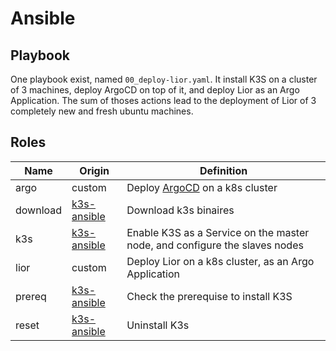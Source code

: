 # Ansible

## Playbook

One playbook exist, named `00_deploy-lior.yaml`.
It install K3S on a cluster of 3 machines, deploy ArgoCD on top of it, and deploy Lior as an Argo Application.
The sum of thoses actions lead to the deployment of Lior of 3 completely new and fresh ubuntu machines.

## Roles

| Name     | Origin                                               | Definition                                                                 |
| -------- | ---------------------------------------------------- | -------------------------------------------------------------------------- |
| argo     | custom                                               | Deploy [ArgoCD](https://github.com/argoproj/argo-cd) on a k8s cluster      |
| download | [k3s-ansible](https://github.com/k3s-io/k3s-ansible) | Download k3s binaires                                                      |
| k3s      | [k3s-ansible](https://github.com/k3s-io/k3s-ansible) | Enable K3S as a Service on the master node, and configure the slaves nodes |
| lior     | custom                                               | Deploy Lior on a k8s cluster, as an Argo Application                       |
| prereq   | [k3s-ansible](https://github.com/k3s-io/k3s-ansible) | Check the prerequise to install K3S                                        |
| reset    | [k3s-ansible](https://github.com/k3s-io/k3s-ansible) | Uninstall K3s                                                              |
